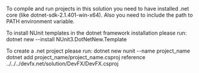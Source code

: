To compile and run projects in this solution you need to have installed .net core (like dotnet-sdk-2.1.401-win-x64).
Also you need to include the path to PATH environment variable.

To install NUnit templates in the dotnet framework installation please run: 
dotnet new --install NUnit3.DotNetNew.Template

To create a .net project please run:
dotnet new nunit --name project_name
dotnet add project_name/project_name.csproj reference ../../../devfx.net/solution/DevFX/DevFX.csproj


